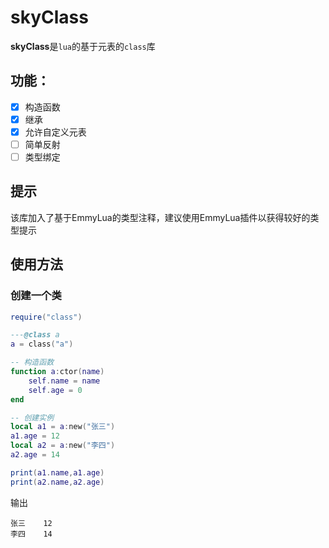 # skyClass

**skyClass**是`lua`的基于元表的`class`库

## 功能：
- [x] 构造函数<br>
- [x] 继承<br>
- [x] 允许自定义元表<br>
- [ ] 简单反射<br>
- [ ] 类型绑定<br>

## 提示
该库加入了基于EmmyLua的类型注释，建议使用EmmyLua插件以获得较好的类型提示

## 使用方法

### 创建一个类

```lua
require("class")

---@class a
a = class("a")

-- 构造函数
function a:ctor(name)
    self.name = name
    self.age = 0
end

-- 创建实例
local a1 = a:new("张三")
a1.age = 12
local a2 = a:new("李四")
a2.age = 14

print(a1.name,a1.age)
print(a2.name,a2.age)
```
输出
```
张三    12
李四    14
```